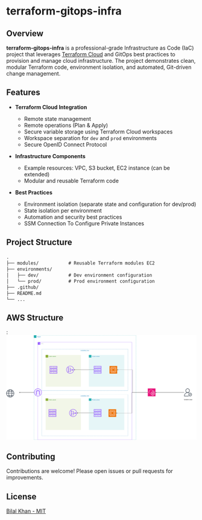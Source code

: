 # terraform-gitops-infra

## Overview

**terraform-gitops-infra** is a professional-grade Infrastructure as Code (IaC) project that leverages [Terraform Cloud](https://www.terraform.io/cloud) and GitOps best practices to provision and manage cloud infrastructure. The project demonstrates clean, modular Terraform code, environment isolation, and automated, Git-driven change management.

## Features

- **Terraform Cloud Integration**
  - Remote state management
  - Remote operations (Plan & Apply)
  - Secure variable storage using Terraform Cloud workspaces
  - Workspace separation for `dev` and `prod` environments
  - Secure OpenID Connect Protocol

- **Infrastructure Components**
  - Example resources: VPC, S3 bucket, EC2 instance (can be extended)
  - Modular and reusable Terraform code

- **Best Practices**
  - Environment isolation (separate state and configuration for dev/prod)
  - State isolation per environment
  - Automation and security best practices
  - SSM Connection To Configure Private Instances

## Project Structure

```
.
├── modules/           # Reusable Terraform modules EC2
├── environments/
│   ├── dev/           # Dev environment configuration
│   └── prod/          # Prod environment configuration
├── .github/          
├── README.md
└── ...
```

## AWS Structure
: ![AWS Structure](images/terraform-gitops-infrastructure.drawio.svg)

## Contributing

Contributions are welcome! Please open issues or pull requests for improvements.

## License

[Bilal Khan - MIT](LICENSE)
